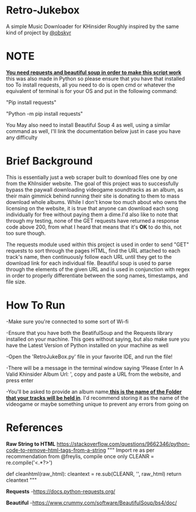 # Retro-Jukebox
A simple Music Downloader for KHinsider
Roughly inspired by the same kind of project by [@obskyr](https://github.com/obskyr/khinsider)

# NOTE
<u>**You need requests and beautiful soup in order to make this script work**</u>  this was also made in Python so please ensure that you have that installed too
To install requests, all you need to do is open cmd or whatever the equivalent of terminal is for your OS and put in the following command:

"Pip install requests"

"Python -m pip install requests"

You May also need to install Beautiful Soup 4 as well, using a similar command as well, I'll link the documentation below just in case you have any difficulty

# Brief Background
This is essentially just a web scraper built to download files one by one from the KhInsider website. The goal of this project was to successfully bypass the paywall downloading videogame soundtracks as an album, as their main gimmick behind running their site is donating to them to mass download whole albums. While I don't know too much about who owns the licensing on the website, it is true that anyone can download each song individually for free without paying them a dime.I'd also like to note that through my testing, none of the GET requests have returned a response code above 200, from what I heard that means that it's **OK** to do this, not too sure though.

The requests module used within this project is used in order to send "GET" requests to sort through the pages HTML, find the URL attached to each track's name, then continuously follow each URL until they get to the download link for each individual file. Beautiful soup is used to parse through the elements of the given URL and is used in conjunction with regex in order to properly differentiate between the song names, timestamps, and file size.

# How To Run
-Make sure you're connected to some sort of Wi-fi

-Ensure that you have both the BeatifulSoup and the Requests library installed on your machine. This goes without saying, but also make sure you have the Latest Version of Python installed on your machine as well

-Open the 'RetroJukeBox.py' file in your favorite IDE, and run the file!

-There will be a message in the terminal window saying 'Please Enter In A Valid Khinsider Album Url: ', copy and paste a URL from the website, and press enter

-You'll be asked to provide an album name,<u>**this is the name of the Folder that your tracks will be held in**</u>. I'd recommend storing it as the name of the videogame or maybe something unique to prevent any errors from going on


# References
**Raw String to HTML**
https://stackoverflow.com/questions/9662346/python-code-to-remove-html-tags-from-a-string
"""
Import re
as per recommendation from @freylis, compile once only
CLEANR = re.compile('<.*?>') 

def cleanhtml(raw_html):
  cleantext = re.sub(CLEANR, '', raw_html)
  return cleantext
"""

**Requests**
-https://docs.python-requests.org/

**Beautiful** 
-https://www.crummy.com/software/BeautifulSoup/bs4/doc/ 
